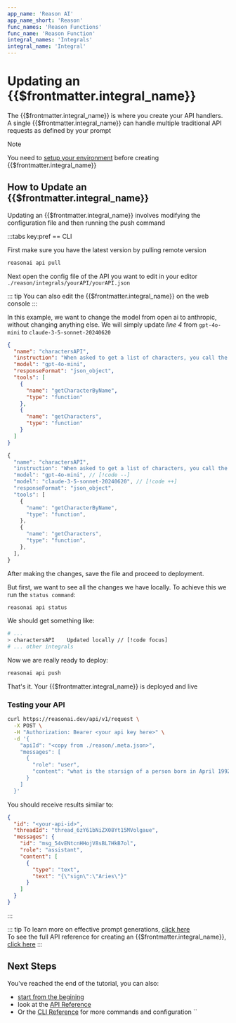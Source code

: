 ```yaml
---
app_name: 'Reason AI'
app_name_short: 'Reason'
func_names: 'Reason Functions'
func_name: 'Reason Function'
integral_names: 'Integrals'
integral_name: 'Integral'
---
```


# Updating an {{$frontmatter.integral_name}}

The {{$frontmatter.integral_name}} is where you create your API handlers.
A single {{$frontmatter.integral_name}} can handle multiple traditional API requests as defined by your prompt

> [!NOTE]
> You need to [setup your environment](../introduction/getting-started) before creating {{$frontmatter.integral_name}}

## How to Update an {{$frontmatter.integral_name}}

Updating an {{$frontmatter.integral_name}} involves modifying the configuration file and then running the push command

:::tabs key:pref
== CLI

First make sure you have the latest version by pulling remote version

```bash
reasonai api pull
```

Next open the config file of the API you want to edit in your editor
`./reason/integrals/yourAPI/yourAPI.json`

::: tip
You can also edit the {{$frontmatter.integral_name}} on the web console
:::

In this example, we want to change the model from open ai to anthropic, without changing anything else.
We will simply update _line 4_ from `gpt-4o-mini` to `claude-3-5-sonnet-20240620`

```json
{
  "name": "charactersAPI",
  "instruction": "When asked to get a list of characters, you call the getCharacters function. When given Futurama character name, you call the getcharacterbyname function.return results in JSON format",
  "model": "gpt-4o-mini",
  "responseFormat": "json_object",
  "tools": [
    {
      "name": "getCharacterByName",
      "type": "function"
    },
    {
      "name": "getCharacters",
      "type": "function"
    }
  ]
}
```

```js
{
  "name": "charactersAPI",
  "instruction": "When asked to get a list of characters, you call the getCharacters function. When given Futurama character name, you call the getcharacterbyname function.return results in JSON format",
  "model": "gpt-4o-mini", // [!code --]
  "model": "claude-3-5-sonnet-20240620", // [!code ++]
  "responseFormat": "json_object",
  "tools": [
    {
      "name": "getCharacterByName",
      "type": "function",
    },
    {
      "name": "getCharacters",
      "type": "function",
    },
  ],
}
```

After making the changes, save the file and proceed to deployment.

But first, we want to see all the changes we have locally.
To achieve this we run the `status command`:

```bash
reasonai api status
```

We should get something like:

```bash
# ...
> charactersAPI    Updated locally // [!code focus]
# ... other integrals
```

Now we are really ready to deploy:

```bash
reasonai api push
```

That's it. Your {{$frontmatter.integral_name}} is deployed and live

### Testing your API

```bash
curl https://reasonai.dev/api/v1/request \
  -X POST \
  -H "Authorization: Bearer <your api key here>" \
  -d '{
    "apiId": "<copy from ./reason/.meta.json>",
    "messages": [
      {
        "role": "user",
        "content": "what is the starsign of a person born in April 1992"
      }
    ]
  }'
```

You should receive results similar to:

```json
{
  "id": "<your-api-id>",
  "threadId": "thread_6zY61bNiZX08Yt15MVolgaue",
  "messages": {
    "id": "msg_54vENtcnHHojV8sBL7HkB7ol",
    "role": "assistant",
    "content": [
      {
        "type": "text",
        "text": "{\"sign\":\"Aries\"}"
      }
    ]
  }
}
```

:::

::: tip
To learn more on effective prompt generations, [click here](../resources/prompt-generation)
<br/>
To see the full API reference for creating an {{$frontmatter.integral_name}}, [click here](../../reference/api)
:::

## Next Steps

You've reached the end of the tutorial, you can also:

- [start from the begining](../introduction/getting-started)
- look at the [API Reference](../../reference/api)
- Or the [CLI Reference](../integrals/link) for more commands and configuration
  ``
